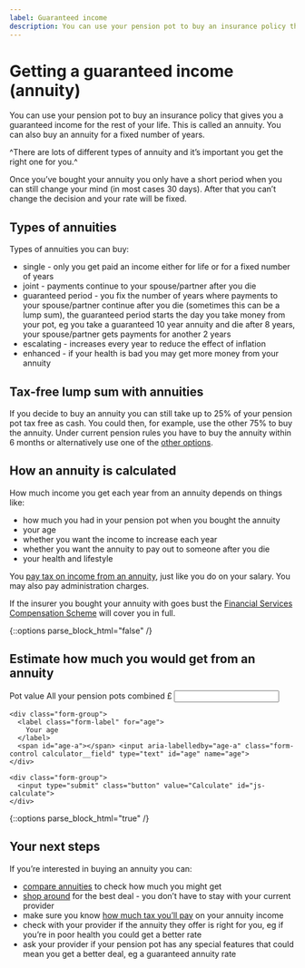 ```yaml
---
label: Guaranteed income
description: You can use your pension pot to buy an insurance policy that guarantees you an income for the rest of your life.
---
```


<div class="circle circle--m circle--guaranteed-income"></div>

# Getting a guaranteed income (annuity)

You can use your pension pot to buy an insurance policy that gives you a guaranteed income for the rest of your life. This is called an annuity. You can also buy an annuity for a fixed number of years.

^There are lots of different types of annuity and it’s important you get the right one for you.^

Once you’ve bought your annuity you only have a short period when you can still change your mind (in most cases 30 days). After that you can’t change the decision and your rate will be fixed.

## Types of annuities

Types of annuities you can buy:

- single - only you get paid an income either for life or for a fixed number of years
- joint - payments continue to your spouse/partner after you die
- guaranteed period - you fix the number of years where payments to your spouse/partner continue after you die (sometimes this can be a lump sum), the guaranteed period starts the day you take money from your pot, eg you take a guaranteed 10 year annuity and die after 8 years, your spouse/partner gets payments for another 2 years
- escalating - increases every year to reduce the effect of inflation
- enhanced - if your health is bad you may get more money from your annuity

## Tax-free lump sum with annuities

If you decide to buy an annuity you can still take up to 25% of your pension pot tax free as cash. You could then, for example, use the other 75% to buy the annuity. Under current pension rules you have to buy the annuity within 6 months or alternatively use one of the [other options](/pension-pot-options).

## How an annuity is calculated

How much income you get each year from an annuity depends on things like:

- how much you had in your pension pot when you bought the annuity
- your age
- whether you want the income to increase each year
- whether you want the annuity to pay out to someone after you die
- your health and lifestyle

You [pay tax on income from an annuity](/tax), just like you do on your salary.  You may also pay administration charges.

If the insurer you bought your annuity with goes bust the [Financial Services Compensation Scheme](http://www.fscs.org.uk/what-we-cover/) will cover you in full.

{::options parse_block_html="false" /}
<div class="calculator calculator--in-article js-guaranteed-income-calculator">
  <h2 id="annuity-estimate">Estimate how much you would get from an annuity</h2>

  <form action="/guaranteed-income/results#annuity-estimate" method="get">
    <div class="form-group">
      <label class="form-label" for="pot">
        Pot value
        <span class="form-hint">All your pension pots combined</span>
      </label>
      <span id="pot-a">£</span> <input aria-labelledby="pot-a" class="form-control calculator__field" type="text" id="pot" name="pot">
    </div>

    <div class="form-group">
      <label class="form-label" for="age">
        Your age
      </label>
      <span id="age-a"></span> <input aria-labelledby="age-a" class="form-control calculator__field" type="text" id="age" name="age">
    </div>

    <div class="form-group">
      <input type="submit" class="button" value="Calculate" id="js-calculate">
    </div>
  </form>
</div>
{::options parse_block_html="true" /}

## Your next steps

If you’re interested in buying an annuity you can:

- [compare annuities](https://www.moneyadviceservice.org.uk/en/tools/annuities) to check how much you might get
- [shop around](/shop-around) for the best deal - you don’t have to stay with your current provider
- make sure you know [how much tax you’ll pay](/tax) on your annuity income
- check with your provider if the annuity they offer is right for you, eg if you’re in poor health you could get a better rate
- ask your provider if your pension pot has any special features that could mean you get a better deal, eg a guaranteed annuity rate
